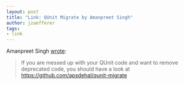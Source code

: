 ```yaml
---
layout: post
title: "Link: QUnit Migrate by Amanpreet Singh"
author: jzaefferer
tags:
- link
---
```


Amanpreet Singh [wrote](https://twitter.com/apsdehal/status/618855917669453825):

> If you are messed up with your QUnit code and want to remove deprecated code, you should have a look at <https://github.com/apsdehal/qunit-migrate>
